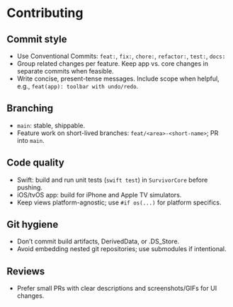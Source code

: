 # Contributing

## Commit style
- Use Conventional Commits: `feat:`, `fix:`, `chore:`, `refactor:`, `test:`, `docs:`
- Group related changes per feature. Keep app vs. core changes in separate commits when feasible.
- Write concise, present-tense messages. Include scope when helpful, e.g., `feat(app): toolbar with undo/redo`.

## Branching
- `main`: stable, shippable.
- Feature work on short-lived branches: `feat/<area>-<short-name>`; PR into `main`.

## Code quality
- Swift: build and run unit tests (`swift test`) in `SurvivorCore` before pushing.
- iOS/tvOS app: build for iPhone and Apple TV simulators.
- Keep views platform-agnostic; use `#if os(...)` for platform specifics.

## Git hygiene
- Don’t commit build artifacts, DerivedData, or .DS_Store.
- Avoid embedding nested git repositories; use submodules if intentional.

## Reviews
- Prefer small PRs with clear descriptions and screenshots/GIFs for UI changes.

